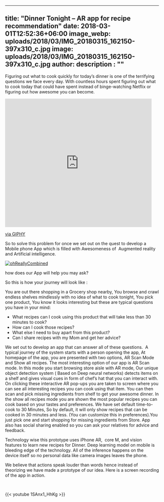 
---
title: "Dinner Tonight – AR app for recipe recommendation"
date: 2018-03-01T12:52:36+06:00
image_webp: uploads/2018/03/IMG_20180315_162150-397x310_c.jpg
image: uploads/2018/03/IMG_20180315_162150-397x310_c.jpg
author: 
description : ""
---
  
  
Figuring out what to cook quickly for today’s dinner is one of the terrifying questions we face every day. With countless hours spent figuring out what to cook today that could have spent instead of binge-watching Netflix or figuring out how awesome you can become.

<iframe src="https://giphy.com/embed/6ul9g1rMhfLH2" width="480" height="420" frameBorder="0" class="giphy-embed" allowFullScreen></iframe><p><a href="https://giphy.com/gifs/baby-really-oh-6ul9g1rMhfLH2">via GIPHY</a></p>

So to solve this problem for once we set out on the quest to develop a Mobile phone App which is filled with Awesomeness of  Augmented reality and Artificial intelligence.

[![ohReallyCombined](http://experiencesutra.com/wp-content/uploads/2018/03/ohReallyCombined.gif)](http://experiencesutra.com/wp-content/uploads/2018/03/ohReallyCombined.gif)

how does our App will help you may ask?

So this is how your journey will look like :

You are out there shopping in a Grocery shop nearby, You browse and crawl endless shelves mindlessly with no idea of what to cook tonight, You pick one product, You know it looks interesting but these are typical questions you have in your mind:

*   What recipes can I cook using this product that will take less than 30 minutes to cook?
*   How can I cook those recipes?
*   What else I need to buy apart from this product?
*   Can I share recipes with my Mom and get her advice?

We set out to develop an app that can answer all of these questions.  A typical journey of the system starts with a person opening the app, At homepage of the app, you are presented with two options, AR Scan Mode and Show all recipes. The most interesting option of our app is AR Scan mode. In this mode you start browsing store aisle with AR mode, Our unique object detection system ( Based on Deep neural networks) detects items on a shelf and gives visual cues in form of chef’s hat that you can interact with. On clicking these interactive AR pop-ups you are taken to screen where you can see all interesting recipes you can cook using that item. You can then scan and pick missing ingredients from shelf to get your awesome dinner. In the show all recipes mode you are shown the most popular recipes you can cook based on your tastes and preferences. We have set default time-to-cook to 30 Minutes, So by default, it will only show recipes that can be cooked in 30 minutes and less. (You can customize this in preferences).You just pick one and start shopping for missing ingredients from Store. App also has social sharing enabled so you can ask your relatives for advice and feedback.

Technology wise this prototype uses iPhone AR,  core M, and vision features to learn new recipes for Dinner. Deep learning model on mobile is bleeding edge of the technology. All of the inference happens on the device itself so no personal data like camera images leaves the phone.

We believe that actions speak louder than words hence instead of theorizing we have made a prototype of our idea. Here is a screen recording of the app in action.


&nbsp;
&nbsp;

{{< youtube 1SAnx1_HhKg >}}

&nbsp;
&nbsp;
